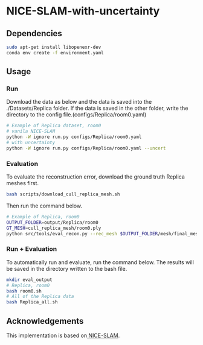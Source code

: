 # NICE-SLAM-with-uncertainty


## Dependencies
```bash
sudo apt-get install libopenexr-dev
conda env create -f environment.yaml
```

## Usage
### Run
Download the data as below and the data is saved into the ./Datasets/Replica folder. If the data is saved in the other folder, write the directory to the config file.(configs/Replica/room0.yaml)
```bash
# Example of Replica dataset, room0
# vanila NICE-SLAM
python -W ignore run.py configs/Replica/room0.yaml
# with uncertainty
python -W ignore run.py configs/Replica/room0.yaml --uncert
```
### Evaluation
To evaluate the reconstruction error, download the ground truth Replica meshes first.
```bash
bash scripts/download_cull_replica_mesh.sh
```
Then run the command below.
```bash
# Example of Replica, room0
OUTPUT_FOLDER=output/Replica/room0
GT_MESH=cull_replica_mesh/room0.ply
python src/tools/eval_recon.py --rec_mesh $OUTPUT_FOLDER/mesh/final_mesh_eval_rec.ply --gt_mesh $GT_MESH -2d -3d
```
### Run + Evaluation
To automatically run and evaluate, run the command below.
The results will be saved in the directory written to the bash file.
```bash
mkdir eval_output
# Replica, room0
bash room0.sh
# All of the Replica data
bash Replica_all.sh
```

## Acknowledgements
This implementation is based on[ NICE-SLAM](https://github.com/cvg/nice-slam/tree/master).
